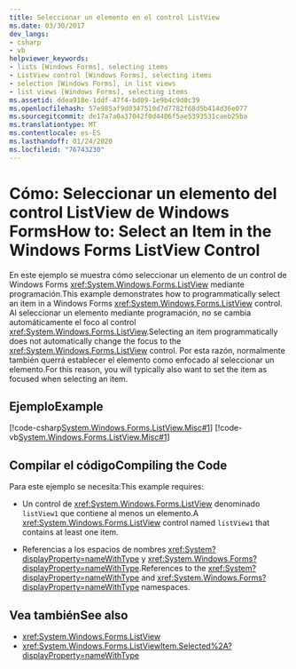 ```yaml
---
title: Seleccionar un elemento en el control ListView
ms.date: 03/30/2017
dev_langs:
- csharp
- vb
helpviewer_keywords:
- lists [Windows Forms], selecting items
- ListView control [Windows Forms], selecting items
- selection [Windows Forms], in list views
- list views [Windows Forms], selecting items
ms.assetid: ddea918e-1ddf-47f4-bd09-1e9b4c9d0c39
ms.openlocfilehash: 57e985af9d0347510d7d7782f68d5b414d36e077
ms.sourcegitcommit: de17a7a0a37042f0d4406f5ae5393531caeb25ba
ms.translationtype: MT
ms.contentlocale: es-ES
ms.lasthandoff: 01/24/2020
ms.locfileid: "76743230"
---
```

# <a name="how-to-select-an-item-in-the-windows-forms-listview-control"></a><span data-ttu-id="16654-102">Cómo: Seleccionar un elemento del control ListView de Windows Forms</span><span class="sxs-lookup"><span data-stu-id="16654-102">How to: Select an Item in the Windows Forms ListView Control</span></span>
<span data-ttu-id="16654-103">En este ejemplo se muestra cómo seleccionar un elemento de un control de Windows Forms <xref:System.Windows.Forms.ListView> mediante programación.</span><span class="sxs-lookup"><span data-stu-id="16654-103">This example demonstrates how to programmatically select an item in a Windows Forms <xref:System.Windows.Forms.ListView> control.</span></span> <span data-ttu-id="16654-104">Al seleccionar un elemento mediante programación, no se cambia automáticamente el foco al control <xref:System.Windows.Forms.ListView>.</span><span class="sxs-lookup"><span data-stu-id="16654-104">Selecting an item programmatically does not automatically change the focus to the <xref:System.Windows.Forms.ListView> control.</span></span> <span data-ttu-id="16654-105">Por esta razón, normalmente también querrá establecer el elemento como enfocado al seleccionar un elemento.</span><span class="sxs-lookup"><span data-stu-id="16654-105">For this reason, you will typically also want to set the item as focused when selecting an item.</span></span>  
  
## <a name="example"></a><span data-ttu-id="16654-106">Ejemplo</span><span class="sxs-lookup"><span data-stu-id="16654-106">Example</span></span>  
 [!code-csharp[System.Windows.Forms.ListView.Misc#1](~/samples/snippets/csharp/VS_Snippets_Winforms/System.Windows.Forms.ListView.Misc/CS/form1.cs#1)]
 [!code-vb[System.Windows.Forms.ListView.Misc#1](~/samples/snippets/visualbasic/VS_Snippets_Winforms/System.Windows.Forms.ListView.Misc/VB/form1.vb#1)]  
  
## <a name="compiling-the-code"></a><span data-ttu-id="16654-107">Compilar el código</span><span class="sxs-lookup"><span data-stu-id="16654-107">Compiling the Code</span></span>  
 <span data-ttu-id="16654-108">Para este ejemplo se necesita:</span><span class="sxs-lookup"><span data-stu-id="16654-108">This example requires:</span></span>  
  
- <span data-ttu-id="16654-109">Un control de <xref:System.Windows.Forms.ListView> denominado `listView1` que contiene al menos un elemento.</span><span class="sxs-lookup"><span data-stu-id="16654-109">A <xref:System.Windows.Forms.ListView> control named `listView1` that contains at least one item.</span></span>  
  
- <span data-ttu-id="16654-110">Referencias a los espacios de nombres <xref:System?displayProperty=nameWithType> y <xref:System.Windows.Forms?displayProperty=nameWithType>.</span><span class="sxs-lookup"><span data-stu-id="16654-110">References to the <xref:System?displayProperty=nameWithType> and <xref:System.Windows.Forms?displayProperty=nameWithType> namespaces.</span></span>  
  
## <a name="see-also"></a><span data-ttu-id="16654-111">Vea también</span><span class="sxs-lookup"><span data-stu-id="16654-111">See also</span></span>

- <xref:System.Windows.Forms.ListView>
- <xref:System.Windows.Forms.ListViewItem.Selected%2A?displayProperty=nameWithType>
